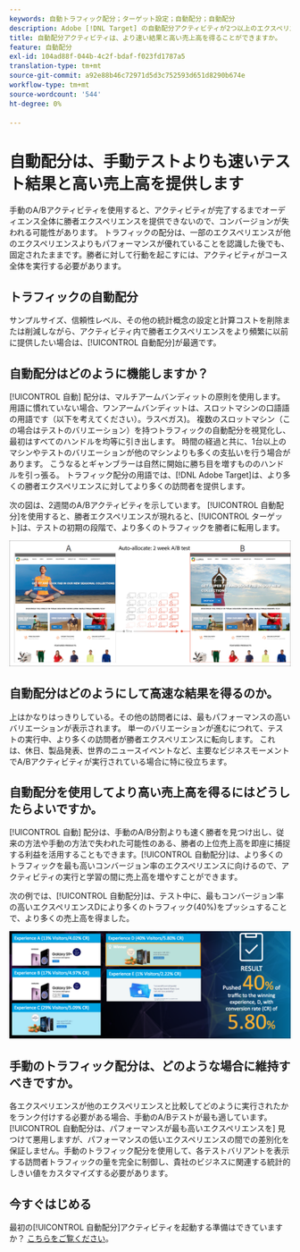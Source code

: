```yaml
---
keywords: 自動トラフィック配分；ターゲット設定；自動配分；自動配分
description: Adobe [!DNL Target] の自動配分アクティビティが2つ以上のエクスペリエンスのうちの勝者を識別し、より多くのトラフィックを自動的に勝者に再割り当てする方法を説明します。
title: 自動配分アクティビティは、より速い結果と高い売上高を得ることができますか。
feature: 自動配分
exl-id: 104ad88f-044b-4c2f-bdaf-f023fd1787a5
translation-type: tm+mt
source-git-commit: a92e88b46c72971d5d3c752593d651d8290b674e
workflow-type: tm+mt
source-wordcount: '544'
ht-degree: 0%

---
```


# 自動配分は、手動テストよりも速いテスト結果と高い売上高を提供します

手動のA/Bアクティビティを使用すると、アクティビティが完了するまでオーディエンス全体に勝者エクスペリエンスを提供できないので、コンバージョンが失われる可能性があります。 トラフィックの配分は、一部のエクスペリエンスが他のエクスペリエンスよりもパフォーマンスが優れていることを認識した後でも、固定されたままです。勝者に対して行動を起こすには、アクティビティがコース全体を実行する必要があります。

## トラフィックの自動配分

サンプルサイズ、信頼性レベル、その他の統計概念の設定と計算コストを削除または削減しながら、アクティビティ内で勝者エクスペリエンスをより頻繁に以前に提供したい場合は、[!UICONTROL 自動配分]が最適です。

## 自動配分はどのように機能しますか？

[!UICONTROL 自動] 配分は、マルチアームバンディットの原則を使用します。用語に慣れていない場合、ワンアームバンディットは、スロットマシンの口語語の用語です（以下を考えてください）。ラスベガス)。 複数のスロットマシン（この場合はテストのバリエーション）を持つトラフィックの自動配分を視覚化し、最初はすべてのハンドルを均等に引き出します。 時間の経過と共に、1台以上のマシンやテストのバリエーションが他のマシンよりも多くの支払いを行う場合があります。 こうなるとギャンブラーは自然に開始に勝ち目を増すもののハンドルを引っ張る。 トラフィック配分の用語では、[!DNL Adobe Target]は、より多くの勝者エクスペリエンスに対してより多くの訪問者を提供します。

次の図は、2週間のA/Bアクティビティを示しています。 [!UICONTROL 自動配分]を使用すると、勝者エクスペリエンスが現れると、[!UICONTROL ターゲット]は、テストの初期の段階で、より多くのトラフィックを勝者に転用します。

![自動配分の図](/help/c-activities/automated-traffic-allocation/assets/Auto-Allocate-test.png)

## 自動配分はどのようにして高速な結果を得るのか。

上はかなりはっきりしている。その他の訪問者には、最もパフォーマンスの高いバリエーションが表示されます。 単一のバリエーションが進むにつれて、テストの実行中、より多くの訪問者が勝者エクスペリエンスに転向します。 これは、休日、製品発表、世界のニュースイベントなど、主要なビジネスモーメントでA/Bアクティビティが実行されている場合に特に役立ちます。

## 自動配分を使用してより高い売上高を得るにはどうしたらよいですか。

[!UICONTROL 自動] 配分は、手動のA/B分割よりも速く勝者を見つけ出し、従来の方法や手動の方法で失われた可能性のある、勝者の上位売上高を即座に捕捉する利益を活用することもできます。[!UICONTROL 自動配分]は、より多くのトラフィックを最も高いコンバージョン率のエクスペリエンスに向けるので、アクティビティの実行と学習の間に売上高を増やすことができます。

次の例では、[!UICONTROL 自動配分]は、テスト中に、最もコンバージョン率の高いエクスペリエンスDにより多くのトラフィック(40%)をプッシュすることで、より多くの売上高を得ました。

![自動配分は高い売上高を示す](/help/c-activities/automated-traffic-allocation/assets/five-experiences.png)

## 手動のトラフィック配分は、どのような場合に維持すべきですか。

各エクスペリエンスが他のエクスペリエンスと比較してどのように実行されたかをランク付けする必要がある場合、手動のA/Bテストが最も適しています。 [!UICONTROL 自動配分は、パフォーマンスが最も高いエクスペリエンスを] 見つけて悪用しますが、パフォーマンスの低いエクスペリエンスの間での差別化を保証しません。手動のトラフィック配分を使用して、各テストバリアントを表示する訪問者トラフィックの量を完全に制御し、貴社のビジネスに関連する統計的しきい値をカスタマイズする必要があります。

## 今すぐはじめる

最初の[!UICONTROL 自動配分]アクティビティを起動する準備はできていますか？ [こちらをご覧ください](/help/c-activities/automated-traffic-allocation/automated-traffic-allocation.md)。
